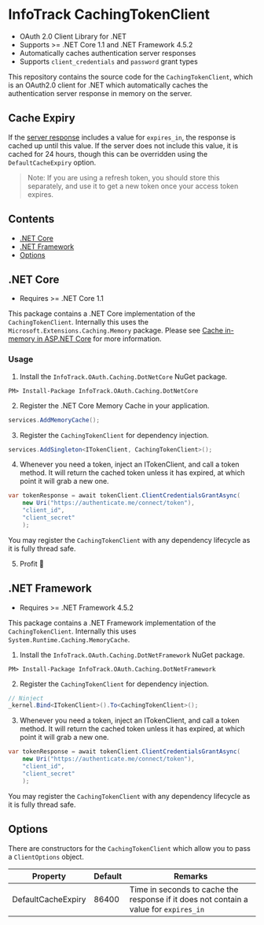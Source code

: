 # InfoTrack CachingTokenClient

- OAuth 2.0 Client Library for .NET
- Supports >= .NET Core 1.1 and .NET Framework 4.5.2
- Automatically caches authentication server responses
- Supports `client_credentials` and `password` grant types

This repository contains the source code for the `CachingTokenClient`, which is an OAuth2.0 client for .NET which automatically caches the authentication server response in memory on the server.

## Cache Expiry
If the [server response](https://www.oauth.com/oauth2-servers/access-tokens/access-token-response/) includes a value for `expires_in`, the response is cached up until this value. If the server does not include this value, it is cached for 24 hours, though this can be overridden using the `DefaultCacheExpiry` option.

> Note: If you are using a refresh token, you should store this separately, and use it to get a new token once your access token expires.

## Contents

- [.NET Core](#net-core)
- [.NET Framework](#net-framework)
- [Options](#options)

## .NET Core

- Requires >= .NET Core 1.1

This package contains a .NET Core implementation of the `CachingTokenClient`. Internally this uses the `Microsoft.Extensions.Caching.Memory` package. Please see [Cache in-memory in ASP.NET Core](https://docs.microsoft.com/en-us/aspnet/core/performance/caching/memory) for more information.

### Usage

1. Install the `InfoTrack.OAuth.Caching.DotNetCore` NuGet package.
```
PM> Install-Package InfoTrack.OAuth.Caching.DotNetCore
```

2. Register the .NET Core Memory Cache in your application.

```C#
services.AddMemoryCache();
```

3. Register the `CachingTokenClient` for dependency injection.

```C#
services.AddSingleton<ITokenClient, CachingTokenClient>();
```

4. Whenever you need a token, inject an ITokenClient, and call a token method. It will return the cached token unless it has expired, at which point it will grab a new one.

```C#
var tokenResponse = await tokenClient.ClientCredentialsGrantAsync(
    new Uri("https://authenticate.me/connect/token"),
    "client_id",
    "client_secret"
    );
```
You may register the `CachingTokenClient` with any dependency lifecycle as it is fully thread safe.

5. Profit 🤑


## .NET Framework

- Requires >= .NET Framework 4.5.2

This package contains a .NET Framework implementation of the `CachingTokenClient`. Internally this uses `System.Runtime.Caching.MemoryCache`.

1. Install the `InfoTrack.OAuth.Caching.DotNetFramework` NuGet package.

```
PM> Install-Package InfoTrack.OAuth.Caching.DotNetFramework
```

2. Register the `CachingTokenClient` for dependency injection.

```C#
// Ninject
_kernel.Bind<ITokenClient>().To<CachingTokenClient>();
```

3. Whenever you need a token, inject an ITokenClient, and call a token method. It will return the cached token unless it has expired, at which point it will grab a new one.

```C#
var tokenResponse = await tokenClient.ClientCredentialsGrantAsync(
    new Uri("https://authenticate.me/connect/token"),
    "client_id",
    "client_secret"
    );
```
You may register the `CachingTokenClient` with any dependency lifecycle as it is fully thread safe.

## Options
There are constructors for the `CachingTokenClient` which allow you to pass a `ClientOptions` object.

| Property | Default | Remarks |
| --- | --- | --- |
| DefaultCacheExpiry | 86400 | Time in seconds to cache the response if it does not contain a value for `expires_in`